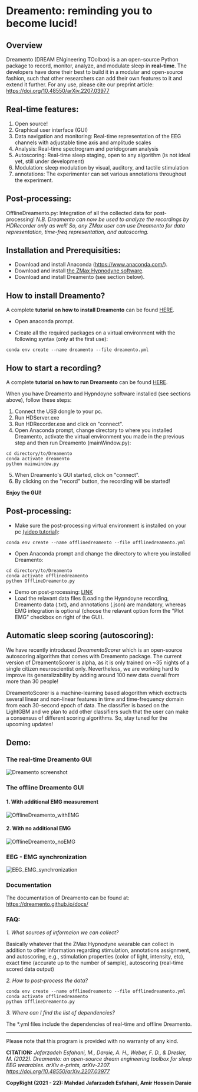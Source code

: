# Dreamento: reminding you to become lucid!

## Overview

Dreamento (DREAM ENgineering TOolbox) is a an open-source Python package to record, monitor, analyze, and modulate sleep in **real-time**. The developers have done their best to build it in a modular and open-source fashion, such that other researchers can add their own features to it and extend it further. 
For any use, please cite our preprint article: https://doi.org/10.48550/arXiv.2207.03977

## Real-time features:
1. Open source!
2. Graphical user interface (GUI)
3. Data navigation and monitoring: Real-time representation of the EEG channels with adjustable time axis and amplitude scales
4. Analysis: Real-time spectrogram and peridogoram analysis
5. Autoscoring: Real-time sleep staging, open to any algorithm  (is not ideal yet, still under development)
6. Modulation: sleep modulation by visual, auditory, and tactile stimulation
7. annotations: The experimenter can set various annotations throughout the experiment.

## Post-processing:
OfflineDreamento.py: Integration of all the collected data for post-processing!
*N.B. Dreamento can now be used to analyze the recordings by HDRecorder only as well! So, any ZMax user can use Dreamento for data representation, time-freq representation, and autoscoring.*

## Installation and Prerequisities: 
- Download and install Anaconda (https://www.anaconda.com/).
- Download and install [the ZMax Hypnodyne software](https://hypnodynecorp.com/downloads.php).
- Download and install Dreamento (see section below).

## How to install Dreamento?
A complete **tutorial on how to install Dreamento** can be found [HERE](https://youtu.be/bDRXnMZEIyI).

- Open anaconda prompt.

- Create all the required packages on a virtual environment with the following syntax (only at the first use):
```
conda env create --name dreamento --file dreamento.yml
```
## How to start a recording?
A complete **tutorial on how to run Dreamento** can be found [HERE](https://youtu.be/vpmh_LiOjdw).

When you have Dreamento and Hypndoyne software installed (see sections above), follow these steps:
1. Connect the USB dongle to your pc.
2. Run HDServer.exe
3. Run HDRecorder.exe and click on "connect".
4. Open Anaconda prompt, change directory to where you installed Dreamento, activate the virtual environment you made in the previous step and then run Dreamento (mainWindow.py):
```
cd directory/to/Dreamento
conda activate dreamento
python mainwindow.py
```
5. When Dreamento's GUI started, click on "connect".
6. By clicking on the "record" button,  the recording will be started!

**Enjoy the GUI!**

## Post-processing:
- Make sure the post-processing virtual environment is installed on your pc [(video tutorial)](https://youtu.be/dpnUeIM0XDQ):
```
conda env create --name offlinedreamento --file offlinedreamento.yml
```
- Open Anaconda prompt and change the directory to where you installed Dreamento:
```
cd directory/to/Dreamento
conda activate offlinedreamento
python OfflineDreamento.py
```
- Demo on post-processing: [LINK](https://youtu.be/NzDdLlAd_F8)
- Load the relavant data files (Loading the Hypndoyne recording, Dreamento data (.txt), and annotations (.json) are mandatory, whereas EMG integration is optional (choose the relavant option form the "Plot EMG" checkbox on right of the GUI).

## Automatic sleep scoring (autoscoring):
We have recently introduced *DreamentoScorer* which is an open-source autoscoring algorithm that comes with Dreamento package. The current version of DreamentoScorer is alpha, as it is only trained on ~35 nights of 
a single citizen neuroscientist only. Nevertheless, we are working hard to improve its generalizability by adding around 100 new data overall from more than 30 people! 

DreamentoScorer is a machine-learning based alogorithm which exctracts several linear and non-linear features in time and time-frequency domain from each 30-second epoch of data. The classifier is based on the LightGBM and
 we plan to add other classifiers such that the user can make a consensus of different scoring algorithms. So, stay tuned for the upcoming updates!

## Demo:
### The real-time Dreamento GUI
![Dreamento screenshot](https://user-images.githubusercontent.com/48684369/181077650-1ce3938c-b015-4d3f-a6e1-7346f5b1046a.png)

### The offline Dreamento GUI 
#### 1. With additional EMG measurement

![OfflineDreamento_withEMG](https://user-images.githubusercontent.com/48684369/177753415-a32ecb4c-a599-4212-bc03-b34b3de662dc.png)

#### 2. With no additional EMG
![OfflineDreamento_noEMG](https://user-images.githubusercontent.com/48684369/177753749-0a9b27d6-5586-4e4b-84e4-8a2284c14807.png)

### EEG - EMG synchronization
![EEG_EMG_synchronization](https://user-images.githubusercontent.com/48684369/181077226-31550c51-615f-486c-8b4f-1e5c55d8a20c.png)


### Documentation
The documentation of Dreamento can be found at: https://dreamento.github.io/docs/

### FAQ:
*1. What sources of informaion we can collect?*

Basically whatever that the ZMax Hypnodyne wearable can collect in addition to other information regarding stimulation, annotations assignment, and autoscoring, e.g., stimulation properties (color of light, intensity, etc), exact time (accurate up to the number of sample), autoscoring (real-time scored data output)

*2. How to post-process the data?*  

```
conda env create --name offlinedreamento --file offlinedreamento.yml
conda activate offlinedreamento
python OfflineDreamento.py
```
*3. Where can I find the list of dependencies?*

The *.yml files include the dependencies of real-time and offline Dreamento.

---------------------------------------------

Please note that this program is provided with no warranty of any kind.

**CITATION:**
*Jafarzadeh Esfahani, M., Daraie, A. H., Weber, F. D., & Dresler, M. (2022). Dreamento: an open-source dream engineering toolbox for sleep EEG wearables. arXiv e-prints, arXiv-2207.
https://doi.org/10.48550/arXiv.2207.03977*


**CopyRight (2021 - 22): Mahdad Jafarzadeh Esfahani, Amir Hossein Daraie** 

